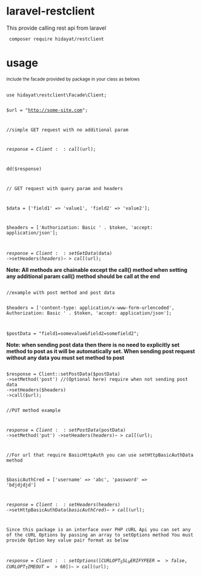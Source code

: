 # laravel-restclient
This  provide  calling rest api from laravel

<code> composer require hidayat/restclient </code>

# usage 
<small>Include the facade provided by package in your class as belows</small>
 
<code> 
use hidayat\restclient\Facade\Client; 

$url = "http://some-site.com";

//simple GET request with no additional param

$response = Client::call($url);

dd($response)

// GET request with  query param and headers


$data = ['field1' => 'value1', 'field2' => 'value2'];

$headers = ['Authorization: Basic ' . $token, 'accept: application/json'];


$response = Client::setGetData($data)
->setHeaders($headers)
->call($url);
</code>

<b>Note: All methods are chainable except the call() method when setting any additional param call() method should be call at the end</b>

<code>
//example with post method and post data

$headers = ['content-type: application/x-www-form-urlencoded', Authorization: Basic ' . $token, 'accept: application/json'];

$postData = "field1=somevalue&field2=somefield2";
</code>

<b>Note: when sending post data then there is no need to explicitly set method to post as it will be automatically set.
 When sending post request without any data you must set method to post
</b>

<code>
$response = Client::setPostData($postData)
->setMethod('post') //(Optional here) require when not sending post data
->setHeaders($headers)
->call($url);

//PUT method example

$response = Client::setPostData($postData)
->setMethod('put') 
->setHeaders($headers)
->call($url);

//For url that require BasicHttpAuth you can use setHttpBasicAuthData method

$basicAuthCred = ['username' => 'abc', 'password' => 'bdjdjdjd']

$response = Client::setHeaders($headers)
->setHttpBasicAuthData($basicAuthCred)
->call($url);

Since this package is an interface over PHP cURL Api you can set any of the cURL Options by passing an array to setOptions method
You must provide Option key value pair format as below
 
 $response = Client::setOptions([
 CURLOPT_SSL_VERIFYPEER => false, 
 CURLOPT_TIMEOUT => 60
 ])
 ->call($url);
</code>
